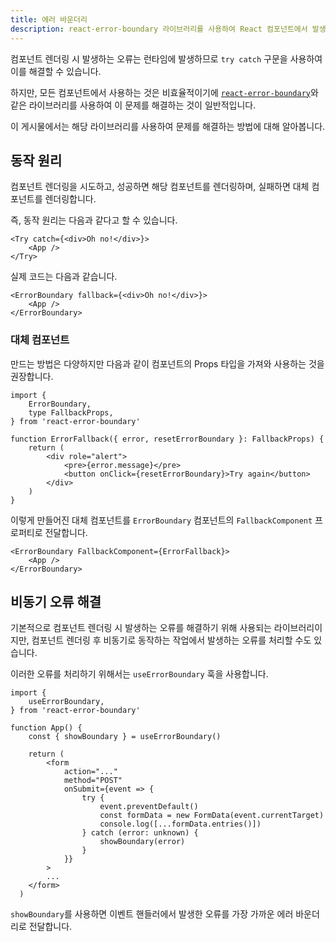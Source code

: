```yaml
---
title: 에러 바운더리
description: react-error-boundary 라이브러리를 사용하여 React 컴포넌트에서 발생하는 오류를 처리하는 방법을 알아봅니다.
---
```


컴포넌트 렌더링 시 발생하는 오류는 런타임에 발생하므로 `try catch` 구문을 사용하여 이를 해결할 수 있습니다.

하지만, 모든 컴포넌트에서 사용하는 것은 비효율적이기에 [`react-error-boundary`](https://www.npmjs.com/package/react-error-boundary)와 같은 라이브러리를 사용하여 이 문제를 해결하는 것이 일반적입니다.

이 게시물에서는 해당 라이브러리를 사용하여 문제를 해결하는 방법에 대해 알아봅니다.

## 동작 원리

컴포넌트 렌더링을 시도하고, 성공하면 해당 컴포넌트를 렌더링하며, 실패하면 대체 컴포넌트를 렌더링합니다.

즉, 동작 원리는 다음과 같다고 할 수 있습니다.

```tsx
<Try catch={<div>Oh no!</div>}>
	<App />
</Try>
```

실제 코드는 다음과 같습니다.

```tsx
<ErrorBoundary fallback={<div>Oh no!</div>}>
	<App />
</ErrorBoundary>
```

### 대체 컴포넌트

만드는 방법은 다양하지만 다음과 같이 컴포넌트의 Props 타입을 가져와 사용하는 것을 권장합니다.

```tsx {3, 6}
import {
	ErrorBoundary,
	type FallbackProps,
} from 'react-error-boundary'

function ErrorFallback({ error, resetErrorBoundary }: FallbackProps) {
	return (
		<div role="alert">
			<pre>{error.message}</pre>
			<button onClick={resetErrorBoundary}>Try again</button>
		</div>
	)
}
```

이렇게 만들어진 대체 컴포넌트를 `ErrorBoundary` 컴포넌트의 `FallbackComponent` 프로퍼티로 전달합니다.

```tsx
<ErrorBoundary FallbackComponent={ErrorFallback}>
	<App />
</ErrorBoundary>
```

## 비동기 오류 해결

기본적으로 컴포넌트 렌더링 시 발생하는 오류를 해결하기 위해 사용되는 라이브러리이지만, 컴포넌트 렌더링 후 비동기로 동작하는 작업에서 발생하는 오류를 처리할 수도 있습니다.

이러한 오류를 처리하기 위해서는 `useErrorBoundary` 훅을 사용합니다.

```tsx {18} ins={1-3, 6}
import {
	useErrorBoundary,
} from 'react-error-boundary'

function App() {
	const { showBoundary } = useErrorBoundary()

	return (
		<form
			action="..."
			method="POST"
			onSubmit={event => {
				try {
					event.preventDefault()
					const formData = new FormData(event.currentTarget)
					console.log([...formData.entries()])
				} catch (error: unknown) {
					showBoundary(error)
				}
			}}
		>
		...
  	</form>
  )
```

`showBoundary`를 사용하면 이벤트 핸들러에서 발생한 오류를 가장 가까운 에러 바운더리로 전달합니다.
